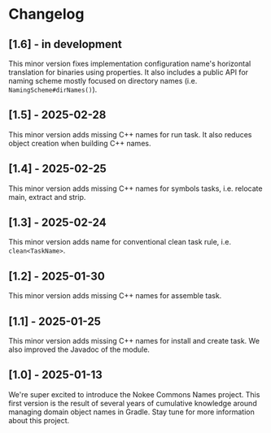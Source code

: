 # Changelog

## [1.6] - in development

This minor version fixes implementation configuration name's horizontal translation for binaries using properties.
It also includes a public API for naming scheme mostly focused on directory names (i.e. `NamingScheme#dirNames()`).

## [1.5] - 2025-02-28

This minor version adds missing C++ names for run task.
It also reduces object creation when building C++ names.

## [1.4] - 2025-02-25

This minor version adds missing C++ names for symbols tasks, i.e. relocate main, extract and strip.

## [1.3] - 2025-02-24

This minor version adds name for conventional clean task rule, i.e. `clean<TaskName>`.

## [1.2] - 2025-01-30

This minor version adds missing C++ names for assemble task.

## [1.1] - 2025-01-25

This minor version adds missing C++ names for install and create task.
We also improved the Javadoc of the module.

## [1.0] - 2025-01-13

We're super excited to introduce the Nokee Commons Names project.
This first version is the result of several years of cumulative knowledge around managing domain object names in Gradle.
Stay tune for more information about this project.
